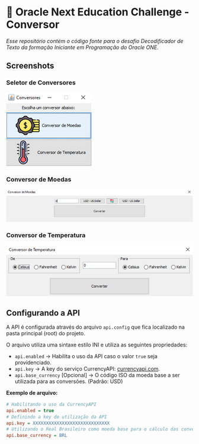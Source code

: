 # 🎯 Oracle Next Education Challenge - Conversor

_Esse repositório contém o código fonte para o desafio Decodificador de Texto
da formação Iniciante em Programação do Oracle ONE._

## Screenshots

### Seletor de Conversores

![](./screenshots/seletor.png)

### Conversor de Moedas

![](./screenshots/moeda.png)

### Conversor de Temperatura

![](./screenshots/temperatura.png)

## Configurando a API

A API é configurada através do arquivo `api.config` que fica localizado na
pasta principal (root) do projeto.

O arquivo utiliza uma sintaxe estilo INI e utiliza as seguintes
propriedades:

 - `api.enabled` → Habilita o uso da API caso o valor `true` seja providenciado.
 - `api.key` → A key do serviço CurrencyAPI: [currencyapi.com](currencyapi.com).
 - `api.base_currency` [Opcional] → O código ISO da moeda base a ser utilizada para as conversões. (Padrão: USD)
 
**Exemplo de arquivo:**

```ini
# Habilitando o uso da CurrencyAPI
api.enabled = true
# Definindo a key de utilização da API
api.key = XXXXXXXXXXXXXXXXXXXXXXXXXXXXX
# Utilizando o Real Brasileiro como moeda base para o cálculo das conversões
api.base_currency = BRL
```

 
